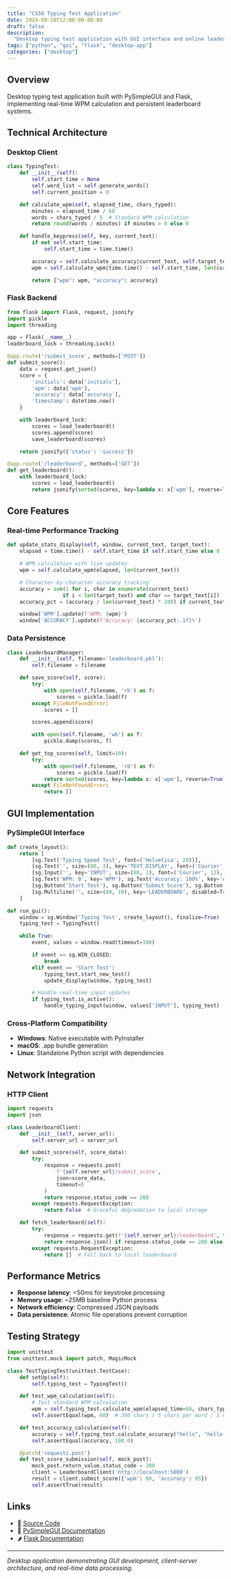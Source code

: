 ```yaml
---
title: "CS50 Typing Test Application"
date: 2024-09-10T12:00:00-00:00
draft: false
description:
  "Desktop typing test application with GUI interface and online leaderboards"
tags: ["python", "gui", "flask", "desktop-app"]
categories: ["desktop"]
---
```


## Overview

Desktop typing test application built with PySimpleGUI and Flask, implementing
real-time WPM calculation and persistent leaderboard systems.

## Technical Architecture

### Desktop Client

```python
class TypingTest:
    def __init__(self):
        self.start_time = None
        self.word_list = self.generate_words()
        self.current_position = 0

    def calculate_wpm(self, elapsed_time, chars_typed):
        minutes = elapsed_time / 60
        words = chars_typed / 5  # Standard WPM calculation
        return round(words / minutes) if minutes > 0 else 0

    def handle_keypress(self, key, current_text):
        if not self.start_time:
            self.start_time = time.time()

        accuracy = self.calculate_accuracy(current_text, self.target_text)
        wpm = self.calculate_wpm(time.time() - self.start_time, len(current_text))

        return {"wpm": wpm, "accuracy": accuracy}
```

### Flask Backend

```python
from flask import Flask, request, jsonify
import pickle
import threading

app = Flask(__name__)
leaderboard_lock = threading.Lock()

@app.route('/submit_score', methods=['POST'])
def submit_score():
    data = request.get_json()
    score = {
        'initials': data['initials'],
        'wpm': data['wpm'],
        'accuracy': data['accuracy'],
        'timestamp': datetime.now()
    }

    with leaderboard_lock:
        scores = load_leaderboard()
        scores.append(score)
        save_leaderboard(scores)

    return jsonify({'status': 'success'})

@app.route('/leaderboard', methods=['GET'])
def get_leaderboard():
    with leaderboard_lock:
        scores = load_leaderboard()
        return jsonify(sorted(scores, key=lambda x: x['wpm'], reverse=True)[:10])
```

## Core Features

### Real-time Performance Tracking

```python
def update_stats_display(self, window, current_text, target_text):
    elapsed = time.time() - self.start_time if self.start_time else 0

    # WPM calculation with live updates
    wpm = self.calculate_wpm(elapsed, len(current_text))

    # Character-by-character accuracy tracking
    accuracy = sum(1 for i, char in enumerate(current_text)
                  if i < len(target_text) and char == target_text[i])
    accuracy_pct = (accuracy / len(current_text) * 100) if current_text else 100

    window['WPM'].update(f'WPM: {wpm}')
    window['ACCURACY'].update(f'Accuracy: {accuracy_pct:.1f}%')
```

### Data Persistence

```python
class LeaderboardManager:
    def __init__(self, filename='leaderboard.pkl'):
        self.filename = filename

    def save_score(self, score):
        try:
            with open(self.filename, 'rb') as f:
                scores = pickle.load(f)
        except FileNotFoundError:
            scores = []

        scores.append(score)

        with open(self.filename, 'wb') as f:
            pickle.dump(scores, f)

    def get_top_scores(self, limit=10):
        try:
            with open(self.filename, 'rb') as f:
                scores = pickle.load(f)
            return sorted(scores, key=lambda x: x['wpm'], reverse=True)[:limit]
        except FileNotFoundError:
            return []
```

## GUI Implementation

### PySimpleGUI Interface

```python
def create_layout():
    return [
        [sg.Text('Typing Speed Test', font=('Helvetica', 20))],
        [sg.Text('', size=(80, 3), key='TEXT_DISPLAY', font=('Courier', 12))],
        [sg.Input('', key='INPUT', size=(80, 1), font=('Courier', 12), focus=True)],
        [sg.Text('WPM: 0', key='WPM'), sg.Text('Accuracy: 100%', key='ACCURACY')],
        [sg.Button('Start Test'), sg.Button('Submit Score'), sg.Button('View Leaderboard')],
        [sg.Multiline('', size=(80, 10), key='LEADERBOARD', disabled=True)]
    ]

def run_gui():
    window = sg.Window('Typing Test', create_layout(), finalize=True)
    typing_test = TypingTest()

    while True:
        event, values = window.read(timeout=100)

        if event == sg.WIN_CLOSED:
            break
        elif event == 'Start Test':
            typing_test.start_new_test()
            update_display(window, typing_test)

        # Handle real-time input updates
        if typing_test.is_active():
            handle_typing_input(window, values['INPUT'], typing_test)
```

### Cross-Platform Compatibility

- **Windows**: Native executable with PyInstaller
- **macOS**: .app bundle generation
- **Linux**: Standalone Python script with dependencies

## Network Integration

### HTTP Client

```python
import requests
import json

class LeaderboardClient:
    def __init__(self, server_url):
        self.server_url = server_url

    def submit_score(self, score_data):
        try:
            response = requests.post(
                f'{self.server_url}/submit_score',
                json=score_data,
                timeout=5
            )
            return response.status_code == 200
        except requests.RequestException:
            return False  # Graceful degradation to local storage

    def fetch_leaderboard(self):
        try:
            response = requests.get(f'{self.server_url}/leaderboard', timeout=5)
            return response.json() if response.status_code == 200 else []
        except requests.RequestException:
            return []  # Fall back to local leaderboard
```

## Performance Metrics

- **Response latency**: <50ms for keystroke processing
- **Memory usage**: ~25MB baseline Python process
- **Network efficiency**: Compressed JSON payloads
- **Data persistence**: Atomic file operations prevent corruption

## Testing Strategy

```python
import unittest
from unittest.mock import patch, MagicMock

class TestTypingTest(unittest.TestCase):
    def setUp(self):
        self.typing_test = TypingTest()

    def test_wpm_calculation(self):
        # Test standard WPM calculation
        wpm = self.typing_test.calculate_wpm(elapsed_time=60, chars_typed=300)
        self.assertEqual(wpm, 60)  # 300 chars / 5 chars per word / 1 minute

    def test_accuracy_calculation(self):
        accuracy = self.typing_test.calculate_accuracy("hello", "hello world")
        self.assertEqual(accuracy, 100.0)

    @patch('requests.post')
    def test_score_submission(self, mock_post):
        mock_post.return_value.status_code = 200
        client = LeaderboardClient('http://localhost:5000')
        result = client.submit_score({'wpm': 60, 'accuracy': 95})
        self.assertTrue(result)
```

## Links

- 📁 [Source Code](https://github.com/jmccrystal/CS50-typing-test)
- 🐍 [PySimpleGUI Documentation](https://pysimplegui.readthedocs.io/)
- 🌶️ [Flask Documentation](https://flask.palletsprojects.com/)

---

_Desktop application demonstrating GUI development, client-server architecture,
and real-time data processing._
